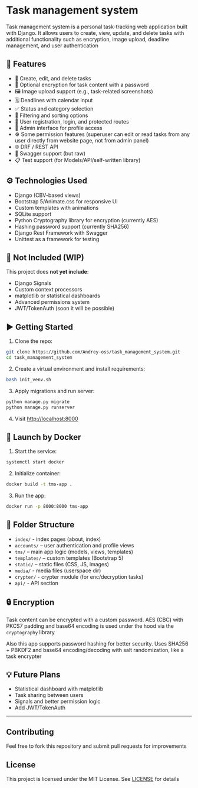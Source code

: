# Task management system

Task management system is a personal task-tracking web application built with Django. It allows users to create, view, update, and delete tasks with additional functionality such as encryption, image upload, deadline management, and user authentication

## 🔧 Features

- 📝 Create, edit, and delete tasks
- 🔐 Optional encryption for task content with a password
- 🖼️ Image upload support (e.g., task-related screenshots)
- 🗓️ Deadlines with calendar input
- ✅ Status and category selection
- 🔎 Filtering and sorting options
- 👤 User registration, login, and protected routes
- 🧩 Admin interface for profile access
- ⚙️ Some permission features (superuser can edit or read tasks from any user directly from website page, not from admin panel)
- 🌐 DRF / REST API
- 📄 Swagger support (but raw)
- 📋 Test support (for Models/API/self-written library)

## ⚙️ Technologies Used

- Django (CBV-based views)
- Bootstrap 5/Animate.css for responsive UI
- Custom templates with animations
- SQLite support
- Python Cryptography library for encryption (currently AES)
- Hashing password support (currently SHA256)
- Django Rest Framework with Swagger
- Unittest as a framework for testing

## 🚫 Not Included (WIP)

This project does **not yet include**:
- Django Signals
- Custom context processors
- matplotlib or statistical dashboards
- Advanced permissions system
- JWT/TokenAuth (soon it will be possible)

## ▶️ Getting Started

1. Clone the repo:
```bash
git clone https://github.com/Andrey-oss/task_management_system.git
cd task_management_system
```

2. Create a virtual environment and install requirements:
```bash
bash init_venv.sh
```

3. Apply migrations and run server:
```bash
python manage.py migrate
python manage.py runserver
```

4. Visit [http://localhost:8000](http://localhost:8000)

## 🐳 Launch by Docker

1. Start the service:
```bash
systemctl start docker
```

2. Initialize container:
```bash
docker build -t tms-app .
```

3. Run the app:
```bash
docker run -p 8000:8000 tms-app
```

## 📁 Folder Structure

- `index/` - index pages (about, index)
- `accounts/` – user authentication and profile views
- `tms/` – main app logic (models, views, templates)
- `templates/` – custom templates (Bootstrap 5)
- `static/` – static files (CSS, JS, images)
- `media/` - media files (userspace dir)
- `crypter/` - crypter module (for enc/decryption tasks)
- `api/` - API section

## 🔒 Encryption

Task content can be encrypted with a custom password. AES (CBC) with PKCS7 padding and base64 encoding is used under the hood via the `cryptography` library

Also this app supports password hashing for better security. Uses SHA256 + PBKDF2 and base64 encoding/decoding with salt randomization, like a task encrypter 

## 💡 Future Plans

- Statistical dashboard with matplotlib
- Task sharing between users
- Signals and better permission logic
- Add JWT/TokenAuth

---

## Contributing
Feel free to fork this repository and submit pull requests for improvements

## License
This project is licensed under the MIT License. See [LICENSE](LICENSE) for details
